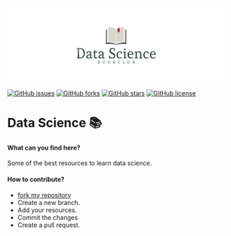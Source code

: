 ![logo](Assets/images/logo2.png)

[![GitHub issues](https://img.shields.io/github/issues/Prudhvi0001/Data-Science-Resources?style=plastic)](https://github.com/Prudhvi0001/Data-Science-Resources/issues)
[![GitHub forks](https://img.shields.io/github/forks/Prudhvi0001/Data-Science-Resources?style=plastic)](https://github.com/Prudhvi0001/Data-Science-Resources/network)
[![GitHub stars](https://img.shields.io/github/stars/Prudhvi0001/Data-Science-Resources?style=plastic)](https://github.com/Prudhvi0001/Data-Science-Resources/stargazers)
[![GitHub license](https://img.shields.io/github/license/Prudhvi0001/Data-Science-Resources?style=plastic)](https://github.com/Prudhvi0001/Data-Science-Resources/blob/master/LICENSE)

# Data Science 📚

#### What can you find here?
Some of the best resources to learn data science.

#### How to contribute?
- [fork my repository](https://github.com/Prudhvi0001/Data-Science-Resources/fork)
- Create a new branch.
- Add your resources.
- Commit the changes
- Create a pull request.

